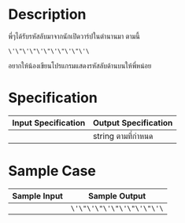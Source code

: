 # Description
พี่ๆได้รับรหัสลับมาจากนักเปิดวาร์ปในตำนานมา ตามนี้
```
\'\"\'\"\'\"\'\"\'\"\'\
```
อยากให้น้องเขียนโปรแกรมแสดงรหัสลับด้านบนให้พี่หน่อย

# Specification
| Input Specification | Output Specification |
| - | - |
|| string ตามที่กำหนด |


# Sample Case
| Sample Input | Sample Output |
| - | - |
|  | ```\'\"\'\"\'\"\'\"\'\"\'\``` |